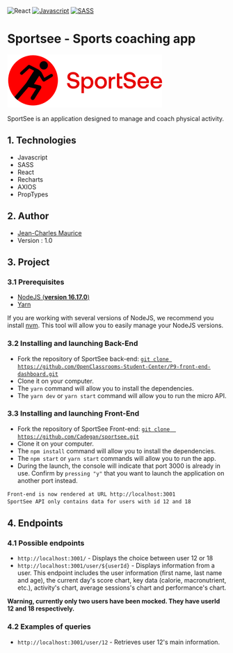 ![React](https://img.shields.io/badge/react-%2320232a.svg?style=for-the-badge&logo=react&logoColor=%2361DAFB)
[![Javascript](https://img.shields.io/badge/JavaScript-F7DF1E.svg?style=for-the-badge&logo=javascript&logoColor=black)](http://forthebadge.com)
[![SASS](https://img.shields.io/badge/Sass-hotpink.svg?style=for-the-badge&logo=sass&logoColor=white)](http://forthebadge.com)


# Sportsee - Sports coaching app
![SportSeeLogo](./src/assets/logo.svg)

SportSee is an application designed to manage and coach physical activity.

## 1. Technologies
- Javascript
- SASS
- React
- Recharts
- AXIOS
- PropTypes

## 2. Author
- [Jean-Charles Maurice](https://github.com/Cadegan/)
- Version : 1.0

## 3. Project

### 3.1 Prerequisites

- [NodeJS (**version 16.17.0**)](https://nodejs.org/en/)
- [Yarn](https://yarnpkg.com/)

If you are working with several versions of NodeJS, we recommend you install [nvm](https://github.com/nvm-sh/nvm). This tool will allow you to easily manage your NodeJS versions.

### 3.2 Installing and launching Back-End
- Fork the repository of SportSee back-end:
[` git clone https://github.com/OpenClassrooms-Student-Center/P9-front-end-dashboard.git `](https://github.com/OpenClassrooms-Student-Center/P9-front-end-dashboard.git)
- Clone it on your computer.
- The `yarn` command will allow you to install the dependencies.
- The `yarn dev` or `yarn start` command will allow you to run the micro API.

### 3.3 Installing and launching Front-End
- Fork the repository of SportSee Front-end:
[`git clone  https://github.com/Cadegan/sportsee.git`](https://github.com/Cadegan/sportsee.git)
- Clone it on your computer.
- The `npm install` command will allow you to install the dependencies.
- The `npm start` or `yarn start` commands will allow you to run the app.
- During the launch, the console will indicate that port 3000 is already in use. Confirm by `pressing "y"` that you want to launch the application on another port instead.
```bash
Front-end is now rendered at URL http://localhost:3001
SportSee API only contains data for users with id 12 and 18
```

## 4. Endpoints

### 4.1 Possible endpoints

- `http://localhost:3001/` - Displays the choice between user 12 or 18
- `http://localhost:3001/user/${userId}` - Displays information from a user. This endpoint includes the user information (first name, last name and age), the current day's score chart, key data (calorie, macronutrient, etc.), activity's chart, average sessions's chart and performance's chart.

**Warning, currently only two users have been mocked. They have userId 12 and 18 respectively.**

### 4.2 Examples of queries

- `http://localhost:3001/user/12` - Retrieves user 12's main information.